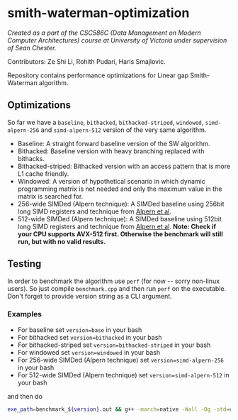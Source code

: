 # smith-waterman-optimization
_Created as a part of the CSC586C (Data Management on Modern Computer Architectures) course at University of Victoria under supervision of Sean Chester._

Contributors: Ze Shi Li, Rohith Pudari, Haris Smajlovic.

Repository contains performance optimizations for Linear gap Smith-Waterman algorithm.

## Optimizations
So far we have a `baseline`, `bithacked`, `bithacked-striped`, `windowed`, `simd-alpern-256` and `simd-alpern-512` version of the very same algorithm.
- Baseline: A straight forward baseline version of the SW algorithm.
- Bithacked: Baseline version with heavy branching replaced with bithacks.
- Bithacked-striped: Bithacked version with an access pattern that is more L1 cache friendly.
- Windowed: A version of hypothetical scenario in which dynamic programming matrix is not needed and only the maximum value in the matrix is searched for.
- 256-wide SIMDed (Alpern technique): A SIMDed baseline using 256bit long SIMD registers and technique from [Alpern et al](https://dl.acm.org/doi/10.1145/224170.224222).
- 512-wide SIMDed (Alpern technique): A SIMDed baseline using 512bit long SIMD registers and technique from [Alpern et al](https://dl.acm.org/doi/10.1145/224170.224222). **Note: Check if your CPU supports AVX-512 first. Otherwise the benchmark will still run, but with no valid results.**

## Testing
In order to benchmark the algorithm use `perf` (for now -- sorry non-linux users). So just compile `benchmark.cpp` and then run `perf` on the executable. Don't forget to provide version string as a CLI argument.

### Examples
- For baseline set `version=base` in your bash
- For bithacked set `version=bithacked` in your bash
- For bithacked-striped set `version=bithacked-striped` in your bash
- For windowed set `version=windowed` in your bash
- For 256-wide SIMDed (Alpern technique) set `version=simd-alpern-256` in your bash
- For 512-wide SIMDed (Alpern technique) set `version=simd-alpern-512` in your bash

and then do
```bash
exe_path=benchmark_${version}.out && g++ -march=native -Wall -Og -std=c++17 -o $exe_path benchmark.cpp && perf stat -e L1-dcache-load-misses:u,LLC-load-misses:u,cache-misses:u,cache-references:u,branch-misses:u,page-faults:u,cycles:u,L1-dcache-stores:u,instructions:u ./$exe_path $version
```
